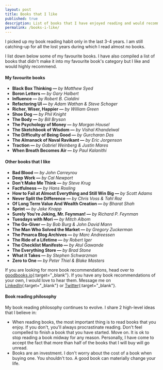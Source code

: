```yaml
---
layout: post
title: Books that I like
published: true
description: List of books that I have enjoyed reading and would recommend you to read. 
permalink: /books-i-like/
---
```


I picked up my book reading habit only in the last 3-4 years. I am still catching-up for all the lost years during which I read almost no books. 

I list down below some of my favourite books. I have also compiled a list of books that didn't make it into my favourite book's category but I like and would highly recommend. 

#### **My favourite books**

- **Black Box Thinking —** _by Matthew Syed_
- **Boron Letters —** _by Gary Halbert_
- **Influence —** _by Robert B. Cialdini_
- **Refactoring UI —** _by Adam Wathan & Steve Schoger_
- **Richer, Wiser, Happier —** _by William Green_
- **Shoe Dog —** _by Phil Knight_
- **The Body —** _by Bill Bryson_
- **The Psychology of Money —** _by Morgan Housel_
- **The Sketchbook of Wisdom —** _by Vishal Khandelwal_
- **The Difficulty of Being Good —** _by Gurcharan Das_
- **The Almanack of Naval Ravikant —** _by Eric Jorgenson_
- **Traction —** _by Gabriel Weinberg & Justin Mares_
- **When Breath Becomes Air —** _by Paul Kalanithi_

#### **Other books that I like**

- **Bad Blood —** _by John Carreyrou_
- **Deep Work —** _by Cal Newport_
- **Don't Make Me Think —** _by Steve Krug_
- **Factfulness —** _by Hans Rosling_
- **How to Fail at Almost Everything and Still Win Big —** _by Scott Adams_
- **Never Split the Difference —** _by Chris Voss & Tahl Raz_
- **Of Long Term Value And Wealth Creation —** _by Bharat Shah_
- **Sprint —** _by Jake Knapp_
- **Surely You're Joking, Mr. Feynman! —** _by Richard P. Feynman_
- **Tuesdays with Mori —** _by Mitch Albom_
- **The Go-Giver —** _by Bob Burg & John David Mann_
- **The Man Who Solved the Market —** _by Gregory Zuckerman_
- **The Pmarca Blog Archives —** _by Marc Andreessen_
- **The Ride of a Lifetime —** _by Robert Iger_
- **The Checklist Manifesto —** _by Atul Gawande_
- **The Everything Store —** _by Brad Stone_
- **What it Takes —** _by Stephen Schwarzman_
- **Zero to One —** _by Peter Thiel & Blake Masters_

If you are looking for more book recommendations, head over to [goodbooks.io](https://www.goodbooks.io/){:target="_blank"}. If you have any book recommendations of your own, I would love to hear them. Message me on [LinkedIn](www.linkedin.com/in/sidjain24){:target="_blank"} or [Twitter](https://twitter.com/SidJain__){:target="_blank"}. 


#### **Book reading philosophy**

My book reading philosophy continues to evolve. I share 2 high-level ideas that I believe in: 

- When reading books, the most important thing is to read books that you enjoy. If you don't, you'll always procrastinate reading. Don't feel compelled to finish a book that you have started. Move on. It is ok to stop reading a book midway for any reason. Personally, I have come to accept the fact that more than half of the books that I will buy will go unread.
- Books are an investment. I don't worry about the cost of a book when buying one. You shouldn't too. A good book can materially change your life.